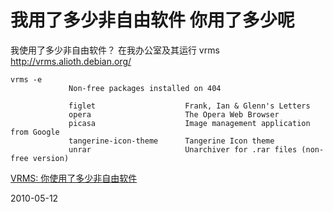 # 我用了多少非自由软件 你用了多少呢


我使用了多少非自由软件？
在我办公室及其运行 vrms http://vrms.alioth.debian.org/

	vrms -e
                 Non-free packages installed on 404

                 figlet                    Frank, Ian & Glenn's Letters
                 opera                     The Opera Web Browser
                 picasa                    Image management application from Google
                 tangerine-icon-theme      Tangerine Icon theme
                 unrar                     Unarchiver for .rar files (non-free version)

[VRMS: 你使用了多少非自由软件](http://linuxtoy.org/archives/vrms.html)





2010-05-12